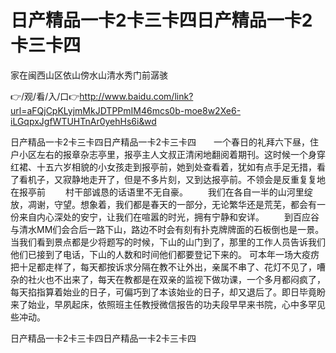 # 日产精品一卡2卡三卡四日产精品一卡2卡三卡四
家在闽西山区依山傍水山清水秀门前潺骇

👉/观/看/入/口👉http://www.baidu.com/link?url=aFQjCpKLyjmMkJDTPPmIM46mcs0b-moe8w2Xe6-iLGqpxJgfWTUHTnAr0yehHs6i&wd

日产精品一卡2卡三卡四日产精品一卡2卡三卡四　　一个春日的礼拜六下昼，住户小区左右的报章杂志亭里，报亭主人文叔正清闲地翻阅着期刊。这时候一个身穿红裙、十五六岁相貌的小女孩走到报亭前，她到处查看着，犹如有点手足无措，看了看机子，又寂静地走开了，但是不多片刻，又到达报亭前。不领会是反重复复地在报亭前
　　村干部诚恳的话语里不无自豪。
　　我们在各自一半的山河里绽放，凋谢，守望。想象着，我们都是春天的一部分，无论繁华还是荒芜，都会有一份来自内心深处的安宁，让我们在喧嚣的时光，拥有宁静和安详。
　　到百应谷与清水MM们会合后一路下山，路边不时会有刻有扑克牌牌面的石板倒也是一景。当我们看到景点都是少将题写的时候，下山的山门到了，那里的工作人员告诉我们他们已接到了电话，下山的人数和时间他们都要登记下来的。
可本年一场大疫疠把十足都走样了，每天都按诉求分隔在教不让外出，亲属不串了、花灯不见了，嘈杂的社火也不出来了，每天在教都是在双亲的监视下做功课，一个多月都闷疯了，每天掐指算着始业的日子，可偏巧到了本该始业的日子，却又退后了。即日毕竟盼来了始业，早夙起床，依照班主任教授微信报告的功夫段早早来书院，心中多罕见些冲动。

日产精品一卡2卡三卡四日产精品一卡2卡三卡四
